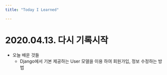 ```yaml
---
title: "Today I Learned"

---
```


# 2020.04.13. 다시 기록시작

- 오늘 배운 것들
  - Django에서 기본 제공하는 User 모델을 이용 하여 회원가입, 정보 수정하는 방법